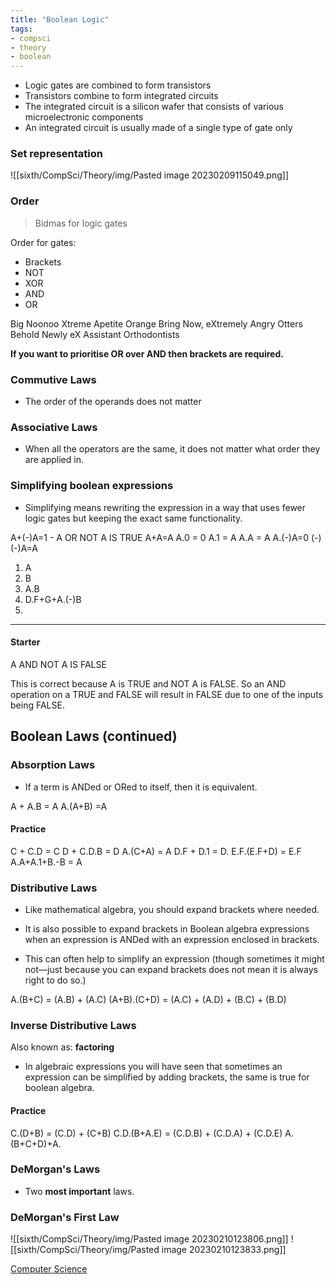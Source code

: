 ```yaml
---
title: "Boolean Logic"
tags:
- compsci
- theory
- boolean
---
```



- Logic gates are combined to form transistors
- Transistors combine to form integrated circuits
- The integrated circuit is a silicon wafer that consists of various microelectronic components
- An integrated circuit is usually made of a single type of gate only


### Set representation


![[sixth/CompSci/Theory/img/Pasted image 20230209115049.png]]

### Order

> Bidmas for logic gates


Order for gates:

- Brackets
- NOT
- XOR
- AND
- OR

Big Noonoo Xtreme Apetite Orange
Bring Now, eXtremely Angry Otters
Behold Newly eX Assistant Orthodontists

**If you want to prioritise OR over AND then brackets are required.**

### Commutive Laws


- The order of the operands does not matter


### Associative Laws

- When all the operators are the same, it does not matter what order they are applied in.

### Simplifying boolean expressions

- Simplifying means rewriting the expression in a way that uses fewer logic gates but keeping the exact same functionality.

A+(-)A=1 - A OR NOT A IS TRUE
A+A=A
A.0 = 0
A.1 = A
A.A = A
A.(-)A=0
(-)(-)A=A

1) A
2) B
3) A.B
4) D.F+G+A.(-)B
5) 
---
#### Starter

A AND NOT A IS FALSE

This is correct because A is TRUE and NOT A is FALSE. So an AND operation on a TRUE and FALSE will result in FALSE due to one of the inputs being FALSE.

## Boolean Laws (continued)

### Absorption Laws

- If a term is ANDed or ORed to itself, then it is equivalent.

A + A.B = A
A.(A+B) =A



#### Practice

C + C.D = C
D + C.D.B = D
A.(C+A) = A
D.F + D.1 = D.
E.F.(E.F+D) = E.F
A.A+A.1+B.-B = A

### Distributive Laws

- Like mathematical algebra, you should expand brackets where needed.

- It is also possible to expand brackets in Boolean algebra expressions when an expression is ANDed with an expression enclosed in brackets.

- This can often help to simplify an expression (though sometimes it might not—just because you can expand brackets does not mean it is always right to do so.)

A.(B+C) = (A.B) + (A.C)
(A+B).(C+D) = (A.C) + (A.D) + (B.C) + (B.D)

### Inverse Distributive Laws

Also known as: **factoring**

- In algebraic expressions you will have seen that sometimes an expression can be simplified by adding brackets, the same is true for boolean algebra.

#### Practice

C.(D+B) = (C.D) + (C+B)
C.D.(B+A.E) = (C.D.B) + (C.D.A) + (C.D.E)
A.(B+C+D)+A.

### DeMorgan's Laws

- Two **most important** laws.

### DeMorgan's First Law

![[sixth/CompSci/Theory/img/Pasted image 20230210123806.png]]
![[sixth/CompSci/Theory/img/Pasted image 20230210123833.png]]

[Computer Science](/ComputerScience)